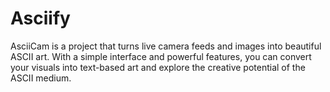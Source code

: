 # Asciify
AsciiCam is a project that turns live camera feeds and images into beautiful ASCII art. With a simple interface and powerful features, you can convert your visuals into text-based art and explore the creative potential of the ASCII medium.
